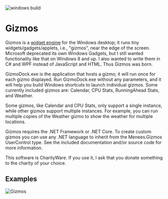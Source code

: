 ![windows build](https://github.com/menees/Gizmos/workflows/windows%20build/badge.svg)

# Gizmos
Gizmos is a [widget engine](https://en.wikipedia.org/wiki/Software_widget#Widget_engine) for the Windows desktop;
it runs tiny widgets/gadgets/applets, i.e., "gizmos", near the edge of the screen. Microsoft deprecated its own
Windows Gadgets, but I still wanted functionality like that on Windows 8 and up. I also wanted to write them in
C# and WPF instead of JavaScript and HTML. Thus Gizmos was born.

GizmoDock.exe is the application that hosts a gizmo; it will run once for each gizmo displayed. Run GizmoDock.exe
without any parameters, and it will help you build Windows shortcuts to launch individual gizmos. Some currently
included gizmos are: Calendar, CPU Stats, RunningAhead Stats, and Weather.

Some gizmos, like Calendar and CPU Stats, only support a single instance, while other gizmos support multiple instances.
For example, you can run multiple copies of the Weather gizmo to show the weather for multiple locations.

Gizmos requires the .NET Framework or .NET Core. To create custom gizmos you can use any .NET language to inherit from the
Menees.Gizmos UserControl type. See the included documentation and/or source code for more information.

This software is CharityWare. If you use it, I ask that you donate something to the charity of your choice.

## Examples
![Gizmos](http://www.menees.com/Images/Gizmos.png)
